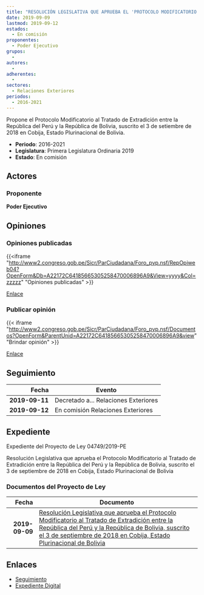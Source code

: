 ```yaml
---
title: "RESOLUCIÓN LEGISLATIVA QUE APRUEBA EL 'PROTOCOLO MODIFICATORIO AL TRATADO DE EXTRADICIÓN ENTRE LA REPÚBLICA DEL PERÚ Y LA REPÚBLICA DE BOLIVIA', SUSCRITO EL 3 DE SETIEMBRE DE 2018 EN COBIJA, ESTADO PLURINACIONAL DE BOLIVIA."
date: 2019-09-09
lastmod: 2019-09-12
estados: 
  - En comisión
proponentes: 
  - Poder Ejecutivo
grupos: 
  - 
autores: 
  - 
adherentes: 
  - 
sectores: 
  - Relaciones Exteriores
periodos: 
  - 2016-2021
---
```


Propone el Protocolo Modificatorio al Tratado de Extradición entre la República del Perú y la República de Bolivia, suscrito el 3 de setiembre de 2018 en Cobija, Estado Plurinacional de Bolivia.

- **Periodo**: 2016-2021
- **Legislatura**: Primera Legislatura Ordinaria 2019
- **Estado**: En comisión

## Actores

### Proponente

**Poder Ejecutivo**


## Opiniones

### Opiniones publicadas

{{<iframe "http://www2.congreso.gob.pe/Sicr/ParCiudadana/Foro_pvp.nsf/RepOpiweb04?OpenForm&Db=A22172C64185665305258470006896A9&View=yyyy&Col=zzzzz" "Opiniones publicadas" >}}

[Enlace](http://www2.congreso.gob.pe/Sicr/ParCiudadana/Foro_pvp.nsf/RepOpiweb04?OpenForm&Db=A22172C64185665305258470006896A9&View=yyyy&Col=zzzzz)
### Publicar opinión

{{< iframe "http://www2.congreso.gob.pe/Sicr/ParCiudadana/Foro_pvp.nsf/Documentos?OpenForm&ParentUnid=A22172C64185665305258470006896A9&view" "Brindar opinión" >}}

[Enlace](http://www2.congreso.gob.pe/Sicr/ParCiudadana/Foro_pvp.nsf/Documentos?OpenForm&ParentUnid=A22172C64185665305258470006896A9&view)

## Seguimiento

| Fecha | Evento |
|------:|--------|
| **2019-09-11** | Decretado a... Relaciones Exteriores|
| **2019-09-12** | En comisión Relaciones Exteriores|


## Expediente

Expediente del Proyecto de Ley 04749/2019-PE

Resolución Legislativa que aprueba el Protocolo Modificatorio al Tratado de Extradición entre la República del Perú y la República de Bolivia, suscrito el 3 de septiembre de 2018 en Cobija, Estado Plurinacional de Bolivia


### Documentos del Proyecto de Ley

| Fecha | Documento |
|------:|--------|
| **2019-09-09** | [Resolución Legislativa que aprueba el Protocolo Modificatorio al Tratado de Extradición entre la República del Perú y la República de Bolivia, suscrito el 3 de septiembre de 2018 en Cobija, Estado Plurinacional de Bolivia](http://www.leyes.congreso.gob.pe/Documentos/2016_2021/Proyectos_de_Ley_y_de_Resoluciones_Legislativas/PL0474920190909.pdf) |

## Enlaces 

- [Seguimiento](http://www2.congreso.gob.pehttp://www2.congreso.gob.pe/Sicr/TraDocEstProc/CLProLey2016.nsf/f7fff46988ca05b1052578e100829cc7/fc92f8e915a63e2a05258470006e3014?OpenDocument)
- [Expediente Digital](http://www2.congreso.gob.pehttp://www2.congreso.gob.pe/Sicr/TraDocEstProc/CLProLey2016.nsf/f7fff46988ca05b1052578e100829cc7/fc92f8e915a63e2a05258470006e3014?OpenDocument&Click=05257FB7005EB655.eb71d0cf91d8294e05256cdf006b5706/$Body/0.1C6C)
